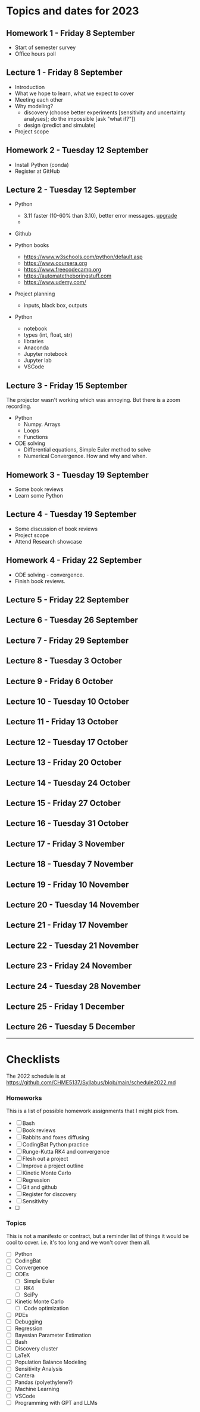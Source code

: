 # Topics and dates for 2023

## Homework 1	-	Friday 8 September
* Start of semester survey
* Office hours poll

## Lecture 1	-	Friday 8 September
* Introduction
* What we hope to learn, what we expect to cover
* Meeting each other
* Why modeling?
  - discovery (choose better experiments [sensitivity and uncertainty analyses]; do the impossible [ask "what if?"])
  - design (predict and simulate)
* Project scope

## Homework 2	-	Tuesday 12 September
* Install Python (conda)
* Register at GitHub

## Lecture 2	-	Tuesday 12 September

* Python
  - 3.11 faster (10-60% than 3.10), better error messages. [upgrade](https://conda.io/projects/conda/en/latest/user-guide/tasks/manage-python.html)
  - 
* Github
* Python books
  - https://www.w3schools.com/python/default.asp
  - https://www.coursera.org
  - https://www.freecodecamp.org
  - https://automatetheboringstuff.com
  - https://www.udemy.com/
  
* Project planning
  - inputs, black box, outputs
* Python
  - notebook
  - types (int, float, str)
  - libraries
  - Anaconda
  - Jupyter notebook
  - Jupyter lab
  - VSCode

## Lecture 3	-	Friday 15 September
The projector wasn't working which was annoying. But there is a zoom recording.
* Python
  - Numpy. Arrays
  - Loops
  - Functions
* ODE solving
  - Differential equations, Simple Euler method to solve
  - Numerical Convergence. How and why and when.

## Homework 3 -	Tuesday 19 September
* Some book reviews
* Learn some Python
## Lecture 4	-	Tuesday 19 September
* Some discussion of book reviews
* Project scope
* Attend Research showcase

## Homework 4	-	Friday 22 September
* ODE solving - convergence.
* Finish book reviews.
## Lecture 5	-	Friday 22 September

## Lecture 6	-	Tuesday 26 September

## Lecture 7	-	Friday 29 September

## Lecture 8	-	Tuesday 3 October

## Lecture 9	-	Friday 6 October

## Lecture 10	-	Tuesday 10 October

## Lecture 11	-	Friday 13 October

## Lecture 12	-	Tuesday 17 October

## Lecture 13	-	Friday 20 October

## Lecture 14	-	Tuesday 24 October

## Lecture 15	-	Friday 27 October

## Lecture 16	-	Tuesday 31 October

## Lecture 17	-	Friday 3 November

## Lecture 18	-	Tuesday 7 November

## Lecture 19	-	Friday 10 November

## Lecture 20	-	Tuesday 14 November

## Lecture 21	-	Friday 17 November

## Lecture 22	-	Tuesday 21 November

## Lecture 23	-	Friday 24 November

## Lecture 24	-	Tuesday 28 November

## Lecture 25	-	Friday 1 December

## Lecture 26	-	Tuesday 5 December
----

# Checklists

The 2022 schedule is at  https://github.com/CHME5137/Syllabus/blob/main/schedule2022.md


### Homeworks
This is a list of possible homework assignments that I might pick from.

- [ ] Bash
- [ ] Book reviews
- [ ] Rabbits and foxes diffusing
- [ ] CodingBat Python practice
- [ ] Runge-Kutta RK4 and convergence
- [ ] Flesh out a project
- [ ] Improve a project outline
- [ ] Kinetic Monte Carlo
- [ ] Regression
- [ ] Git and github
- [ ] Register for discovery
- [ ] Sensitivity
- [ ] 

### Topics
This is not a manifesto or contract, but a reminder list of things it would be cool to cover. i.e. it's too long and we won't cover them all.

- [ ] Python
- [ ] CodingBat
- [ ] Convergence
- [ ] ODEs
  - [ ] Simple Euler
  - [ ] RK4
  - [ ] SciPy
- [ ] Kinetic Monte Carlo
  - [ ] Code optimization
- [ ] PDEs
- [ ] Debugging
- [ ] Regression
- [ ] Bayesian Parameter Estimation
- [ ] Bash
- [ ] Discovery cluster
- [ ] LaTeX
- [ ] Population Balance Modeling
- [ ] Sensitivity Analysis
- [ ] Cantera
- [ ] Pandas (polyethylene?)
- [ ] Machine Learning
- [ ] VSCode
- [ ] Programming with GPT and LLMs
